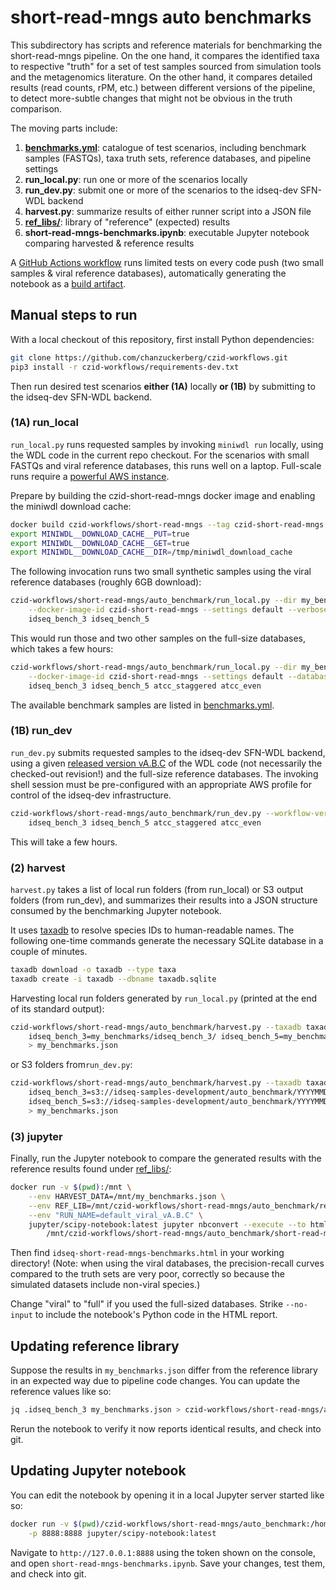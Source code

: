 # short-read-mngs auto benchmarks

This subdirectory has scripts and reference materials for benchmarking the short-read-mngs pipeline. On the one hand, it compares the identified taxa to respective "truth" for a set of test samples sourced from simulation tools and the metagenomics literature. On the other hand, it compares detailed results (read counts, rPM, etc.) between different versions of the pipeline, to detect more-subtle changes that might not be obvious in the truth comparison.

The moving parts include:

1. [**benchmarks.yml**](benchmarks.yml): catalogue of test scenarios, including benchmark samples (FASTQs), taxa truth sets, reference databases, and pipeline settings
2. **run_local.py**: run one or more of the scenarios locally
3. **run_dev.py**: submit one or more of the scenarios to the idseq-dev SFN-WDL backend
4. **harvest.py**: summarize results of either runner script into a JSON file
5. [**ref_libs/**](ref_libs): library of "reference" (expected) results
6. **short-read-mngs-benchmarks.ipynb**: executable Jupyter notebook comparing harvested & reference results

A [GitHub Actions workflow](https://github.com/chanzuckerberg/czid-workflows/blob/main/.github/workflows/short-read-mngs-viral-benchmarks.yml) runs limited tests on every code push (two small samples & viral reference databases), automatically generating the notebook as a [build artifact](https://github.com/chanzuckerberg/czid-workflows/actions?query=workflow%3A%22short-read-mngs+viral+benchmarks%22).

## Manual steps to run

With a local checkout of this repository, first install Python dependencies:

```bash
git clone https://github.com/chanzuckerberg/czid-workflows.git
pip3 install -r czid-workflows/requirements-dev.txt
```

Then run desired test scenarios **either (1A)** locally **or (1B)** by submitting to the idseq-dev SFN-WDL backend.

### (1A) run_local

`run_local.py` runs requested samples by invoking `miniwdl run` locally, using the WDL code in the current repo checkout. For the scenarios with small FASTQs and viral reference databases, this runs well on a laptop. Full-scale runs require a [powerful AWS instance](https://github.com/chanzuckerberg/czid-workflows/wiki/Running-WDL-workflows-locally#full-metagenomics-run).

Prepare by building the czid-short-read-mngs docker image and enabling the miniwdl download cache:

```bash
docker build czid-workflows/short-read-mngs --tag czid-short-read-mngs
export MINIWDL__DOWNLOAD_CACHE__PUT=true
export MINIWDL__DOWNLOAD_CACHE__GET=true
export MINIWDL__DOWNLOAD_CACHE__DIR=/tmp/miniwdl_download_cache
```

The following invocation runs two small synthetic samples using the viral reference databases (roughly 6GB download):

```bash
czid-workflows/short-read-mngs/auto_benchmark/run_local.py --dir my_benchmarks/ \
    --docker-image-id czid-short-read-mngs --settings default --verbose \
    idseq_bench_3 idseq_bench_5
```

This would run those and two other samples on the full-size databases, which takes a few hours:

```bash
czid-workflows/short-read-mngs/auto_benchmark/run_local.py --dir my_benchmarks/ \
    --docker-image-id czid-short-read-mngs --settings default --databases full \
    idseq_bench_3 idseq_bench_5 atcc_staggered atcc_even
```

The available benchmark samples are listed in [benchmarks.yml](benchmarks.yml).

### (1B) run_dev

`run_dev.py` submits requested samples to the idseq-dev SFN-WDL backend, using a given [released version vA.B.C](https://github.com/chanzuckerberg/czid-workflows/releases) of the WDL code (not necessarily the checked-out revision!) and the full-size reference databases. The invoking shell session must be pre-configured with an appropriate AWS profile for control of the idseq-dev infrastructure.

```bash
czid-workflows/short-read-mngs/auto_benchmark/run_dev.py --workflow-version vA.B.C \
    idseq_bench_3 idseq_bench_5 atcc_staggered atcc_even
```

This will take a few hours.

### (2) harvest

``harvest.py`` takes a list of local run folders (from run_local) or S3 output folders (from run_dev), and summarizes their results into a JSON structure consumed by the benchmarking Jupyter notebook.

It uses [taxadb](https://github.com/HadrienG/taxadb) to resolve species IDs to human-readable names. The following one-time commands generate the necessary SQLite database in a couple of minutes.

```bash
taxadb download -o taxadb --type taxa
taxadb create -i taxadb --dbname taxadb.sqlite
```

Harvesting local run folders generated by `run_local.py` (printed at the end of its standard output):

```bash
czid-workflows/short-read-mngs/auto_benchmark/harvest.py --taxadb taxadb.sqlite \
    idseq_bench_3=my_benchmarks/idseq_bench_3/ idseq_bench_5=my_benchmarks/idseq_bench_5/ \
    > my_benchmarks.json
```

or S3 folders from`run_dev.py`:

```bash
czid-workflows/short-read-mngs/auto_benchmark/harvest.py --taxadb taxadb.sqlite \
    idseq_bench_3=s3://idseq-samples-development/auto_benchmark/YYYYMMDD_HHmmss_default_latest/idseq_bench_3/results/short-read-mngs-A/ \
    idseq_bench_5=s3://idseq-samples-development/auto_benchmark/YYYYMMDD_HHmmss_default_latest/idseq_bench_5/results/short-read-mngs-A/ \
    > my_benchmarks.json
```

### (3) jupyter

Finally, run the Jupyter notebook to compare the generated results with the reference results found under [ref_libs/](ref_libs/):

```bash
docker run -v $(pwd):/mnt \
    --env HARVEST_DATA=/mnt/my_benchmarks.json \
    --env REF_LIB=/mnt/czid-workflows/short-read-mngs/auto_benchmark/ref_libs/default_viral \
    --env "RUN_NAME=default_viral_vA.B.C" \
    jupyter/scipy-notebook:latest jupyter nbconvert --execute --to html --no-input --output-dir /mnt \
        /mnt/czid-workflows/short-read-mngs/auto_benchmark/short-read-mngs-benchmarks.ipynb
```

Then find `idseq-short-read-mngs-benchmarks.html` in your working directory! (Note: when using the viral databases, the precision-recall curves compared to the truth sets are very poor, correctly so because the simulated datasets include non-viral species.)

Change "viral" to "full" if you used the full-sized databases. Strike `--no-input` to include the notebook's Python code in the HTML report.

## Updating reference library

Suppose the results in `my_benchmarks.json` differ from the reference library in an expected way due to pipeline code changes. You can update the reference values like so:

```bash
jq .idseq_bench_3 my_benchmarks.json > czid-workflows/short-read-mngs/auto_benchmark/ref_libs/default_viral/idseq_bench_3.json
```

Rerun the notebook to verify it now reports identical results, and check into git.

## Updating Jupyter notebook

You can edit the notebook by opening it in a local Jupyter server started like so:

```bash
docker run -v $(pwd)/czid-workflows/short-read-mngs/auto_benchmark:/home/jovyan \
    -p 8888:8888 jupyter/scipy-notebook:latest
```

Navigate to `http://127.0.0.1:8888` using the token shown on the console, and open `short-read-mngs-benchmarks.ipynb`. Save your changes, test them, and check into git.
